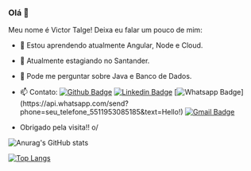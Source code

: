### Olá 👋

Meu nome é Victor Talge! Deixa eu falar um pouco de mim:

- 🌱 Estou aprendendo atualmente Angular, Node e Cloud.
- 👯 Atualmente estagiando no Santander.
- 💬 Pode me perguntar sobre Java e Banco de Dados.
- 📫 Contato: 
[![Github Badge](https://img.shields.io/badge/-Github-000?style=flat-square&logo=Github&logoColor=white&link=link_do_seu_perfil_no_github)](https://github.com/VictorTalge)
[![Linkedin Badge](https://img.shields.io/badge/-LinkedIn-blue?style=flat-square&logo=Linkedin&logoColor=white&link=link_do_seu_perfil_no_linkedin)](https://www.linkedin.com/in/victor-talge-30a338186/)
[![Whatsapp Badge](https://img.shields.io/badge/-Whatsapp-4CA143?style=flat-square&labelColor=4CA143&logo=whatsapp&logoColor=white&link=https://api.whatsapp.com/send?phone=seu_telefone_511953085185&text=Hello!)](https://api.whatsapp.com/send?phone=seu_telefone_5511953085185&text=Hello!)
[![Gmail Badge](https://img.shields.io/badge/-Gmail-c14438?style=flat-square&logo=Gmail&logoColor=white&link=mailto:vt.talge@gmail.com)](mailto:vt.talge@gmail.com)

- Obrigado pela visita!! o/

![Anurag's GitHub stats](https://github-readme-stats.vercel.app/api?username=VictorTalge&show_icons=true&theme=dark&count_private=true&include_all_commits)

[![Top Langs](https://github-readme-stats.vercel.app/api/top-langs/?username=VictorTalge&layout=compact)](https://github.com/anuraghazra/github-readme-stats)


